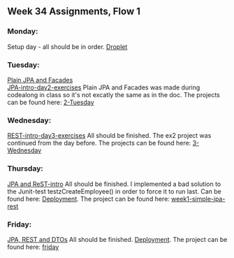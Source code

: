 ## Week 34 Assignments, Flow 1

### Monday:
Setup day - all should be in order. [Droplet](http://camillastaunstrup.dk:8080/)

### Tuesday:
[Plain JPA and Facades](https://docs.google.com/document/d/1Uib8GtBXmQZJ9x5tqXXHt1UYkkRPo9zKwugWa87bzUI/edit#)  
[JPA-intro-day2-exercises](https://docs.google.com/document/d/1JVXSMz_pw-Fnsid6Eihpam8P2eMd9phqwTQOFRzvrug/edit)
Plain JPA and Facades was made during codealong in class so it's not excatly the same as in the doc. The projects can be found here: [2-Tuesday](https://github.com/Castau/Week-34-Assignments/tree/master/2-Tuesday)

### Wednesday:
[REST-intro-day3-exercises](https://docs.google.com/document/d/1gdtrSIb_RiEE3qv5hPwrzBrNaowHA-MPFXR8LP9CKJk/edit)
All should be finished. The ex2 project was continued from the day before. The projects can be found here: [3-Wednesday](https://github.com/Castau/Week-34-Assignments/tree/master/3-Wednesday)

### Thursday:  
[JPA and ReST-intro](https://docs.google.com/document/d/1c4uti7oLiipp1Sdny9Rwc1aOStfn9aasmWhhhzuTQS8/edit)
All should be finished. I implemented a bad solution to the Junit-test testzCreateEmployee() in order to force it to run last. Can be found here: [Deployment](http://camillastaunstrup.dk:8080/jpa_rest_startup-1.0/api/employees/all). The project can be found here: [week1-simple-jpa-rest](https://github.com/Castau/Week-34-Assignments/tree/master/4-Thursday/week1-simple-jpa-rest)

### Friday:  
[JPA, REST and DTOs](https://docs.google.com/document/d/1HdHiORGNyteRpn7MoOixowxL10LQuUHt9XxAKtL9r0o/edit)
All should be finished. [Deployment](http://camillastaunstrup.dk:8080/friday34-1.0/api/bank/all). The project can be found here: [friday](https://github.com/Castau/Week-34-Assignments/tree/master/5-Friday/friday)
